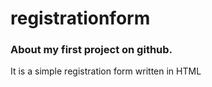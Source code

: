 # registrationform
### About my first project on github.
 It is a simple registration form written in HTML
